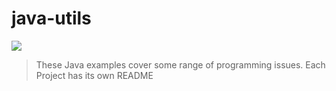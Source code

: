 # java-utils

<img src="image.png" align="center"   />

> These Java examples cover some range of programming issues. Each Project has its own README
